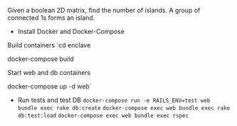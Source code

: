 Given a boolean 2D matrix, find the number of islands. A group of connected 1s forms an island. 


* Install Docker and Docker-Compose

Build containers
`cd enclave

docker-compose build

Start web and db containers

docker-compose up -d web`

* Run tests and test DB
  `docker-compose run -e RAILS_ENV=test web bundle exec rake db:create`
  `docker-compose exec web bundle exec rake db:test:load`
  `docker-compose exec web bundle exec rspec`
  
